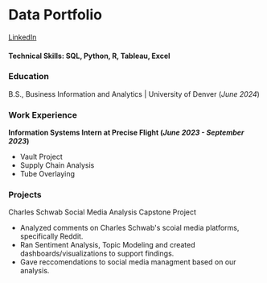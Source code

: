 # Data Portfolio

[LinkedIn](www.linkedin.com/in/jacklstevens)

#### Technical Skills: SQL, Python, R, Tableau, Excel

### Education
B.S., Business Information and Analytics | University of Denver (_June 2024_)

### Work Experience
**Information Systems Intern at Precise Flight (_June 2023 - September 2023_)**
- Vault Project
- Supply Chain Analysis
- Tube Overlaying

### Projects 
Charles Schwab Social Media Analysis Capstone Project
- Analyzed comments on Charles Schwab's scoial media platforms, specifically Reddit.
- Ran Sentiment Analysis, Topic Modeling and created dashboards/visualizations to support findings.
- Gave reccomendations to social media managment based on our analysis.
